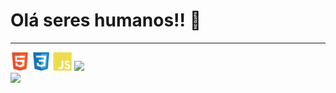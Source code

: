 <h1>Olá seres humanos!! 👋</h1>

<hr>
<div display="flex" flex-direction="row" gap="15px">
 <img margin="50px" width="30px" heigth="30px" src="https://raw.githubusercontent.com/devicons/devicon/master/icons/html5/html5-original.svg" />
 <img padding=10px width="30px" heigth="30px" src="https://raw.githubusercontent.com/devicons/devicon/master/icons/css3/css3-original.svg" />
 <img width="30px" heigth="30px" src="https://raw.githubusercontent.com/devicons/devicon/master/icons/javascript/javascript-plain.svg" />
<img width="30px" heigth="30px" src="https://github.com/Deysehgfi/Deysehgfi/assets/138785041/c112f08f-6e38-49d2-a2ae-6ebb7f1a1c96" />
</div>

<img width="30px" heigth="30px" src="https://jp.pinterest.com/pin/712342866081363686/" />

<!-- ▶︎•၊၊||၊|။||||||။၊|။•
 -->
<!--
**Deysehgfi/Deysehgfi** is a ✨ _special_ ✨ repository because its `README.md` (this file) appears on your GitHub profile.

Here are some ideas to get you started:

- 🔭 I’m currently working on ...
- 🌱 I’m currently learning ...
- 👯 I’m looking to collaborate on ...
- 🤔 I’m looking for help with ...
- 💬 Ask me about ...
- 📫 How to reach me: ...
- 😄 Pronouns: ...
- ⚡ Fun fact: ...
-->
